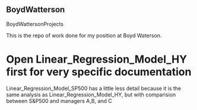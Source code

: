 ## BoydWatterson
BoydWattersonProjects

This is the repo of work done for my position at Boyd Waterson. 

# Open Linear_Regression_Model_HY first for very specific documentation
Linear_Regression_Model_SP500 has a little less detail because it is the same analysis as Linear_Regression_Model_HY, but with comparision between S&P500 and managers A,B, and C
